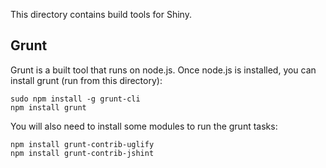 This directory contains build tools for Shiny.


## Grunt

Grunt is a built tool that runs on node.js. Once node.js is installed, you can install grunt (run from this directory):

```
sudo npm install -g grunt-cli
npm install grunt
```

You will also need to install some modules to run the grunt tasks:

```
npm install grunt-contrib-uglify
npm install grunt-contrib-jshint
```
